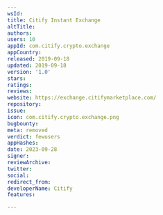 ```yaml
---
wsId: 
title: Citify Instant Exchange
altTitle: 
authors: 
users: 10
appId: com.citify.crypto.exchange
appCountry: 
released: 2019-09-18
updated: 2019-09-18
version: '1.0'
stars: 
ratings: 
reviews: 
website: https://exchange.citifymarketplace.com/
repository: 
issue: 
icon: com.citify.crypto.exchange.png
bugbounty: 
meta: removed
verdict: fewusers
appHashes: 
date: 2023-09-28
signer: 
reviewArchive: 
twitter: 
social: 
redirect_from: 
developerName: Citify
features: 

---
```


